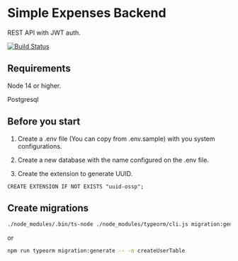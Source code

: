 # Simple Expenses Backend

REST API with JWT auth.

[![Build Status](https://www.travis-ci.com/feardarkness/expenses.svg?branch=main)](https://www.travis-ci.com/feardarkness/expenses)

## Requirements

Node 14 or higher.

Postgresql

## Before you start

1. Create a .env file (You can copy from .env.sample) with you system configurations.

2. Create a new database with the name configured on the .env file.

3. Create the extension to generate UUID.

```psql
CREATE EXTENSION IF NOT EXISTS "uuid-ossp";
```

## Create migrations

```bash
./node_modules/.bin/ts-node ./node_modules/typeorm/cli.js migration:generate -n createUserTable
```

or

```bash
npm run typeorm migration:generate -- -n createUserTable
```
